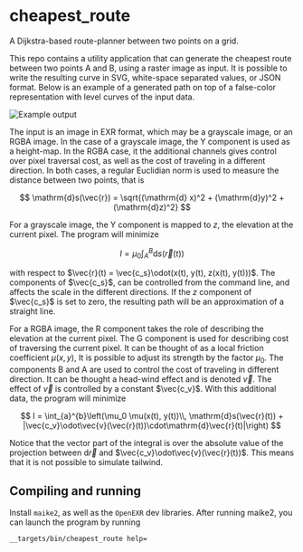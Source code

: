 # cheapest_route

A Dijkstra-based route-planner between two points on a grid.

This repo contains a utility application that can generate the cheapest route between two points A
and B, using a raster image as input. It is possible to write the resulting curve in SVG,
white-space separated values, or JSON format. Below is an example of a generated path on top of a
false-color representation with level curves of the input data.

![Example output](example_output.png)

The input is an image in EXR format, which may be a grayscale image, or an RGBA image. In the case
of a grayscale image, the Y component is used as a height-map. In the RGBA case, it the additional
channels gives control over pixel traversal cost, as well as the cost of traveling in a different
direction. In both cases, a regular Euclidian norm is used to measure the distance between two
points, that is

$$
\mathrm{d}s(\vec{r}) = \sqrt{(\mathrm{d} x)^2 + (\mathrm{d}y)^2 + (\mathrm{d}z)^2}
$$

For a grayscale image, the Y component is mapped to $z$, the elevation at the current pixel. The
program will minimize

$$
I = \mu_0 \int_{A}^{B} \mathrm{d}s(\vec{r}(t))
$$

with respect to $\vec{r}(t) = \vec{c_s}\odot(x(t), y(t), z(x(t), y(t)))$. The components of
$\vec{c_s}$, can be controlled from the command line, and affects the scale in the different
directions. If the $z$ component of
$\vec{c_s}$ is set to zero, the resulting path will be an
approximation of a straight line.

For a RGBA image, the R component takes the role of describing the elevation at the current pixel.
The G component is used for describing cost of traversing the current pixel. It can be thought of as
a local friction coefficient $\mu(x, y)$, It is possible to adjust its strength by the factor
$\mu_0$. The
components B and A are used to control the cost of traveling in different direction. It can be
thought a head-wind effect and is denoted $\vec{v}$. The effect of
$\vec{v}$ is controlled by a
constant $\vec{c_v}$. With this additional data, the program will minimize

$$
I = \int_{a}^{b}\left(\mu_0 \mu(x(t), y(t))\\, \mathrm{d}s(\vec{r}(t)) + |\vec{c_v}\odot\vec{v}(\vec{r}(t))\cdot\mathrm{d}\vec{r}(t)|\right)
$$

Notice that the vector part of the integral is over the absolute value of the projection between
$\mathrm{d}\vec{r}$ and
$\vec{c_v}\odot\vec{v}(\vec{r}(t))$. This means that it is not possible to simulate tailwind.

## Compiling and running

Install `maike2`, as well as the `OpenEXR` dev libraries. After running maike2, you can launch the
program by running

```
__targets/bin/cheapest_route help=
```